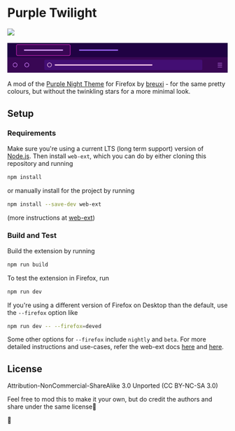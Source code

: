 # Purple Twilight

![](https://img.shields.io/badge/AMO_listing_status-awaiting_review-yellow)

![preview image](/images/purple-twilight-theme-preview.png)

A mod of the [Purple Night Theme](https://addons.mozilla.org/en-US/firefox/addon/purple-night-theme/) for Firefox by [breuxi](https://addons.mozilla.org/en-US/firefox/user/16198217/) - for the same pretty colours, but without the twinkling stars for a more minimal look.

## Setup

### Requirements

Make sure you're using a current LTS (long term support) version of [Node.js](https://nodejs.org/en/). Then install `web-ext`, which you can do by either cloning this repository and running

```sh
npm install
```

or manually install for the project by running

```sh
npm install --save-dev web-ext
```

(more instructions at [web-ext](https://github.com/mozilla/web-ext))

### Build and Test

Build the extension by running

```sh
npm run build
```

To test the extension in Firefox, run

```sh
npm run dev
```

If you're using a different version of Firefox on Desktop than the default, use the `--firefox` option like

```sh
npm run dev -- --firefox=deved
```

Some other options for `--firefox` include `nightly` and `beta`. For more detailed instructions and use-cases, refer the web-ext docs [here](https://extensionworkshop.com/documentation/develop/getting-started-with-web-ext/#using-web-ext-section) and [here](https://extensionworkshop.com/documentation/develop/web-ext-command-reference/#web-ext-run).

## License

Attribution-NonCommercial-ShareAlike 3.0 Unported (CC BY-NC-SA 3.0)

Feel free to mod this to make it your own, but do credit the authors and share under the same license🤝

💜
